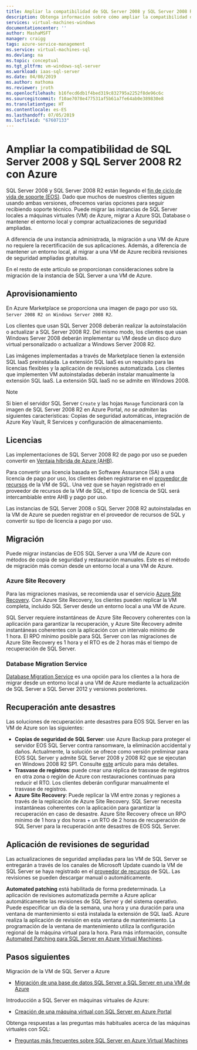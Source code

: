 ```yaml
---
title: Ampliar la compatibilidad de SQL Server 2008 y SQL Server 2008 R2 con Azure
description: Obtenga información sobre cómo ampliar la compatibilidad de SQL Server 2008 y SQL Server 2008 R2 al migrar su instancia de SQL Server a Azure o mediante la compra de compatibilidad ampliada para mantener las instancias locales.
services: virtual-machines-windows
documentationcenter: ''
author: MashaMSFT
manager: craigg
tags: azure-service-management
ms.service: virtual-machines-sql
ms.devlang: na
ms.topic: conceptual
ms.tgt_pltfrm: vm-windows-sql-server
ms.workload: iaas-sql-server
ms.date: 04/08/2019
ms.author: mathoma
ms.reviewer: jroth
ms.openlocfilehash: b16fecd6db1f4bed319c832795a2252f8de96c6c
ms.sourcegitcommit: f10ae7078e477531af5b61a7fe64ab0e389830e8
ms.translationtype: HT
ms.contentlocale: es-ES
ms.lasthandoff: 07/05/2019
ms.locfileid: "67607133"
---
```

# <a name="extend-support-for-sql-server-2008-and-sql-server-2008-r2-with-azure"></a>Ampliar la compatibilidad de SQL Server 2008 y SQL Server 2008 R2 con Azure

SQL Server 2008 y SQL Server 2008 R2 están llegando el [fin de ciclo de vida de soporte (EOS)](https://www.microsoft.com/sql-server/sql-server-2008). Dado que muchos de nuestros clientes siguen usando ambas versiones, ofrecemos varias opciones para seguir recibiendo soporte técnico. Puede migrar las instancias de SQL Server locales a máquinas virtuales (VM) de Azure, migrar a Azure SQL Database o mantener el entorno local y comprar actualizaciones de seguridad ampliadas.

A diferencia de una instancia administrada, la migración a una VM de Azure no requiere la recertificación de sus aplicaciones. Además, a diferencia de mantener un entorno local, al migrar a una VM de Azure recibirá revisiones de seguridad ampliadas gratuitas.

En el resto de este artículo se proporcionan consideraciones sobre la migración de la instancia de SQL Server a una VM de Azure.

## <a name="provisioning"></a>Aprovisionamiento

En Azure Marketplace se proporciona una imagen de pago por uso `SQL Server 2008 R2 on Windows Server 2008 R2`.

Los clientes que usan SQL Server 2008 deberán realizar la autoinstalación o actualizar a SQL Server 2008 R2. Del mismo modo, los clientes que usan Windows Server 2008 deberán implementar su VM desde un disco duro virtual personalizado o actualizar a Windows Server 2008 R2.

Las imágenes implementadas a través de Marketplace tienen la extensión SQL IaaS preinstalada. La extensión SQL IaaS es un requisito para las licencias flexibles y la aplicación de revisiones automatizada. Los clientes que implementen VM autoinstaladas deberán instalar manualmente la extensión SQL IaaS. La extensión SQL IaaS no se admite en Windows 2008.

  > [!NOTE]
  > Si bien el servidor SQL Server `Create` y las hojas `Manage` funcionará con la imagen de SQL Server 2008 R2 en Azure Portal, _no se admiten_ las siguientes características: Copias de seguridad automáticas, integración de Azure Key Vault, R Services y configuración de almacenamiento.

## <a name="licensing"></a>Licencias
Las implementaciones de SQL Server 2008 R2 de pago por uso se pueden convertir en [Ventaja híbrida de Azure (AHB)](https://azure.microsoft.com/pricing/hybrid-benefit/).

Para convertir una licencia basada en Software Assurance (SA) a una licencia de pago por uso, los clientes deben registrarse en el [proveedor de recursos](virtual-machines-windows-sql-register-with-resource-provider.md) de la VM de SQL. Una vez que se hayan registrado en el proveedor de recursos de la VM de SQL, el tipo de licencia de SQL será intercambiable entre AHB y pago por uso.

Las instancias de SQL Server 2008 o SQL Server 2008 R2 autoinstaladas en la VM de Azure se pueden registrar en el proveedor de recursos de SQL y convertir su tipo de licencia a pago por uso.

## <a name="migration"></a>Migración
Puede migrar instancias de EOS SQL Server a una VM de Azure con métodos de copia de seguridad y restauración manuales. Este es el método de migración más común desde un entorno local a una VM de Azure.

### <a name="azure-site-recovery"></a>Azure Site Recovery

Para las migraciones masivas, se recomienda usar el servicio [Azure Site Recovery](/azure/site-recovery/site-recovery-overview). Con Azure Site Recovery, los clientes pueden replicar la VM completa, incluido SQL Server desde un entorno local a una VM de Azure.

SQL Server requiere instantáneas de Azure Site Recovery coherentes con la aplicación para garantizar la recuperación, y Azure Site Recovery admite instantáneas coherentes con la aplicación con un intervalo mínimo de 1 hora. El RPO mínimo posible para SQL Server con las migraciones de Azure Site Recovery es 1 hora y el RTO es de 2 horas más el tiempo de recuperación de SQL Server.

### <a name="database-migration-service"></a>Database Migration Service

[Database Migration Service](/azure/dms/dms-overview) es una opción para los clientes a la hora de migrar desde un entorno local a una VM de Azure mediante la actualización de SQL Server a SQL Server 2012 y versiones posteriores.

## <a name="disaster-recovery"></a>Recuperación ante desastres

Las soluciones de recuperación ante desastres para EOS SQL Server en las VM de Azure son las siguientes:

- **Copias de seguridad de SQL Server**: use Azure Backup para proteger el servidor EOS SQL Server contra ransomware, la eliminación accidental y daños. Actualmente, la solución se ofrece como versión preliminar para EOS SQL Server y admite SQL Server 2008 y 2008 R2 que se ejecutan en Windows 2008 R2 SP1. Consulte [este](https://docs.microsoft.com/azure/backup/backup-azure-sql-database#support-for-sql-server-2008-and-sql-server-2008-r2) artículo para más detalles.
- **Trasvase de registros**: puede crear una réplica de trasvase de registros en otra zona o región de Azure con restauraciones continuas para reducir el RTO. Los clientes deberán configurar manualmente el trasvase de registros.
- **Azure Site Recovery**: Puede replicar la VM entre zonas y regiones a través de la replicación de Azure Site Recovery. SQL Server necesita instantáneas coherentes con la aplicación para garantizar la recuperación en caso de desastre. Azure Site Recovery ofrece un RPO mínimo de 1 hora y dos horas + un RTO de 2 horas de recuperación de SQL Server para la recuperación ante desastres de EOS SQL Server.

## <a name="security-patching"></a>Aplicación de revisiones de seguridad
Las actualizaciones de seguridad ampliadas para las VM de SQL Server se entregarán a través de los canales de Microsoft Update cuando la VM de SQL Server se haya registrado en el [proveedor de recursos](virtual-machines-windows-sql-register-with-resource-provider.md) de SQL. Las revisiones se pueden descargar manual o automáticamente.

**Automated patching** está habilitada de forma predeterminada. La aplicación de revisiones automatizada permite a Azure aplicar automáticamente las revisiones de SQL Server y del sistema operativo. Puede especificar un día de la semana, una hora y una duración para una ventana de mantenimiento si está instalada la extensión de SQL IaaS. Azure realiza la aplicación de revisión en esta ventana de mantenimiento. La programación de la ventana de mantenimiento utiliza la configuración regional de la máquina virtual para la hora.  Para más información, consulte [Automated Patching para SQL Server en Azure Virtual Machines](virtual-machines-windows-sql-automated-patching.md).


## <a name="next-steps"></a>Pasos siguientes

Migración de la VM de SQL Server a Azure

* [Migración de una base de datos SQL Server a SQL Server en una VM de Azure](virtual-machines-windows-migrate-sql.md)

Introducción a SQL Server en máquinas virtuales de Azure:

* [Creación de una máquina virtual con SQL Server en Azure Portal](quickstart-sql-vm-create-portal.md)

Obtenga respuestas a las preguntas más habituales acerca de las máquinas virtuales con SQL:

* [Preguntas más frecuentes sobre SQL Server en Azure Virtual Machines](virtual-machines-windows-sql-server-iaas-faq.md)
